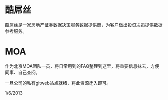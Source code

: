 酷屌丝
=======


酷屌丝是一家房地产证券数据决策服务数据提供商，为客户做出投资决策提供数据参考服务。



MOA
======

作为北京MOA团队一员，将日常用到的FAQ整理到这里，将重要信息抹去，方便同事、自己查阅。

一旦公司的私有gitweb站点就绪，将此资源迁入即可。


1/6/2013
